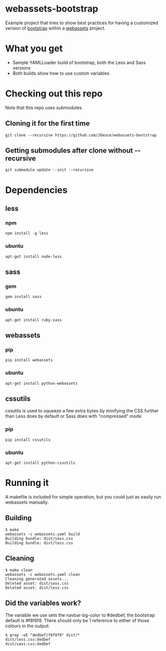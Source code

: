 # webassets-bootstrap

Example project that tries to show best practices for having a customized version
of [bootstrap](http://getbootstrap.com/) within a
[webassets](https://github.com/miracle2k/webassets) project.

# What you get

  * Sample YAMLLoader build of bootstrap, both the Less and Sass versions
  * Both builds show how to use custom variables

# Checking out this repo

Note that this repo uses submodules.

## Cloning it for the first time

    git clone --recursive https://github.com/JDeuce/webassets-bootstrap


## Getting submodules after clone without --recursive

    git submodule update --init --recursive

# Dependencies

## less
### npm

    npm install -g less

### ubuntu

    apt-get install node-less

## sass
### gem

    gem install sass


### ubuntu

    apt-get install ruby-sass

## webassets
### pip

    pip install webassets

### ubuntu

    apt-get install python-webassets

## cssutils

cssutils is used to squeeze a few extra bytes
by minifying the CSS further than Less does by
default or Sass does with "compressed" mode

### pip

    pip install cssutils

### ubuntu

    apt-get install python-cssutils

# Running it

A makefile is included for simple operation,
but you could just as easily run webassets manually.

## Building

    $ make
    webassets -c webassets.yaml build
    Building bundle: dist/sass.css
    Building bundle: dist/less.css

## Cleaning

    $ make clean
    webassets -c webassets.yaml clean
    Cleaning generated assets...
    Deleted asset: dist/sass.css
    Deleted asset: dist/less.css

## Did the variables work?

The variable we use sets the navbar-bg-color to #dedbef, the bootstrap
default is #f8f8f8. There should only be 1 reference to either of those colours
in the output:

    $ grep -oE "dedbef|f8f8f8" dist/*
    dist/less.css:dedbef
    dist/sass.css:dedbef

